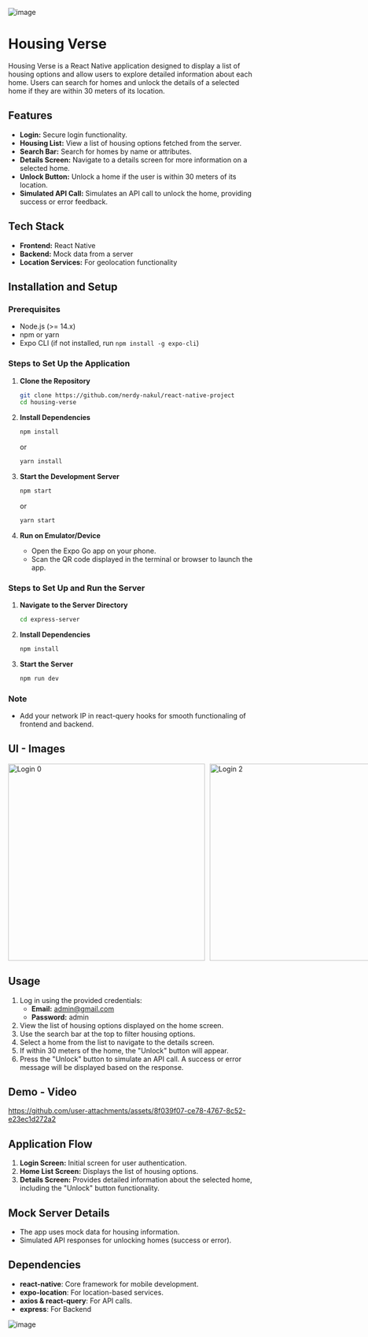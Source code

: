 ![image](https://github.com/user-attachments/assets/2f780e5d-e050-4a89-8561-b56e17600064)
# Housing Verse

Housing Verse is a React Native application designed to display a list of housing options and allow users to explore detailed information about each home. Users can search for homes and unlock the details of a selected home if they are within 30 meters of its location.

## Features
- **Login:** Secure login functionality.
- **Housing List:** View a list of housing options fetched from the server.
- **Search Bar:** Search for homes by name or attributes.
- **Details Screen:** Navigate to a details screen for more information on a selected home.
- **Unlock Button:** Unlock a home if the user is within 30 meters of its location.
- **Simulated API Call:** Simulates an API call to unlock the home, providing success or error feedback.

## Tech Stack
- **Frontend:** React Native
- **Backend:** Mock data from a server
- **Location Services:** For geolocation functionality

## Installation and Setup

### Prerequisites
- Node.js (>= 14.x)
- npm or yarn
- Expo CLI (if not installed, run `npm install -g expo-cli`)

### Steps to Set Up the Application

1. **Clone the Repository**
   ```bash
   git clone https://github.com/nerdy-nakul/react-native-project
   cd housing-verse
   ```

2. **Install Dependencies**
   ```bash
   npm install
   ```
   or
   ```bash
   yarn install
   ```

3. **Start the Development Server**
   ```bash
   npm start
   ```
   or
   ```bash
   yarn start
   ```

4. **Run on Emulator/Device**
   - Open the Expo Go app on your phone.
   - Scan the QR code displayed in the terminal or browser to launch the app.

### Steps to Set Up and Run the Server

1. **Navigate to the Server Directory**
   ```bash
   cd express-server
   ```

2. **Install Dependencies**
   ```bash
   npm install
   ```

3. **Start the Server**
   ```bash
   npm run dev
   ```

### Note
- Add your network IP in react-query hooks for smooth functionaling of frontend and backend.

## UI - Images
<div style="display: flex;">
    <img src="https://github.com/user-attachments/assets/130b1c94-a9ee-48b6-b4bd-f573dbf5b2b9" alt="Login 0" style="height: 400px; object-fit: cover; margin-right: 10px;">
    <img src="https://github.com/user-attachments/assets/3b7b700f-f824-43f0-b8bd-69b9dc031c81" alt="Login 2" style="height: 400px; object-fit: cover; margin-right: 10px;">
    <img src="https://github.com/user-attachments/assets/abd688ee-9675-455e-abbb-6484473f51dc" alt="Listing" style="height: 400px; object-fit: cover; margin-right: 10px;">
    <img src="https://github.com/user-attachments/assets/645f5def-a2af-4798-ab27-0a100697e21a" alt="Detail 1" style="height: 400px; object-fit: cover; margin-right: 10px;">
    <img src="https://github.com/user-attachments/assets/bcc293d9-8ce5-49b0-8cfe-8a9d6ce42ce6" alt="Detail 2" style="height: 400px; object-fit: cover; margin-right: 10px;">
    <img src="https://github.com/user-attachments/assets/1aac3ecb-118c-4a97-b28c-f3291e862351" alt="WhatsApp Image" style="height: 400px; object-fit: cover;">
</div>

## Usage
1. Log in using the provided credentials:
   - **Email:** admin@gmail.com
   - **Password:** admin
2. View the list of housing options displayed on the home screen.
3. Use the search bar at the top to filter housing options.
4. Select a home from the list to navigate to the details screen.
5. If within 30 meters of the home, the "Unlock" button will appear.
6. Press the "Unlock" button to simulate an API call. A success or error message will be displayed based on the response.

## Demo - Video
https://github.com/user-attachments/assets/8f039f07-ce78-4767-8c52-e23ec1d272a2

## Application Flow
1. **Login Screen:** Initial screen for user authentication.
2. **Home List Screen:** Displays the list of housing options.
3. **Details Screen:** Provides detailed information about the selected home, including the "Unlock" button functionality.

## Mock Server Details
- The app uses mock data for housing information.
- Simulated API responses for unlocking homes (success or error).

## Dependencies
- **react-native**: Core framework for mobile development.
- **expo-location**: For location-based services.
- **axios & react-query**: For API calls.
- **express**: For Backend

![image](https://github.com/user-attachments/assets/e859bfbf-e86a-4f63-971a-a91789752296)
